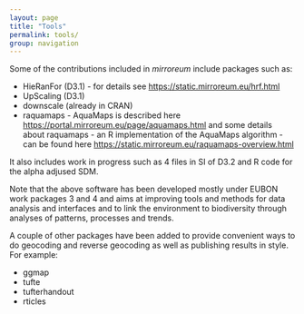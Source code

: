 ```yaml
---
layout: page
title: "Tools"
permalink: tools/
group: navigation
---
```


Some of the contributions included in _mirroreum_ include packages such as:

  - HieRanFor (D3.1) - for details see <https://static.mirroreum.eu/hrf.html>
  - UpScaling (D3.1)
  - downscale (already in CRAN)
  - raquamaps - AquaMaps is described here <https://portal.mirroreum.eu/page/aquamaps.html> and some details about raquamaps - an R implementation of the AquaMaps algorithm - can be found here <https://static.mirroreum.eu/raquamaps-overview.html> 

It also includes work in progress such as 4 files in SI of D3.2 and R code for the alpha adjused SDM.

Note that the above software has been developed mostly under EUBON work packages 3 and 4 and aims at improving tools and methods for data analysis and interfaces and to link the environment to biodiversity through analyses of patterns, processes and trends.

A couple of other packages have been added to provide convenient ways to do geocoding and reverse geocoding as well as publishing results in style. For example:

  - ggmap
  - tufte
  -	tufterhandout
  - rticles

